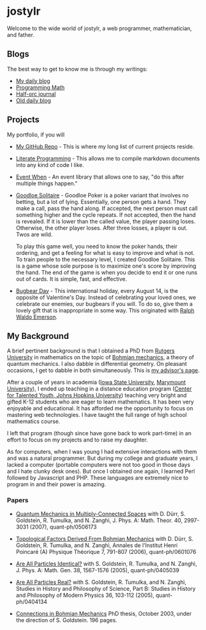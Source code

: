 # jostylr

Welcome to the wide world of jostylr, a web programmer, mathematician, and father.

## Blogs

The best way to get to know me is through my writings:

- [My daily blog](http://jostylr.tumblr.com/)
- [Programming Math](http://programmingmath.com/)
- [Half-orc journal](http://mord.jostylr.com)
- [Old daily blog](http://mythiclogos.com)

## Projects

My portfolio, if you will

- [My GitHub Repo](http://github.com/jostylr) - This is where my long list of current projects reside.

- [Literate Programming](http://github.com/jostylr/literate-programming) - This allows me to compile markdown documents into any kind of code I like.

- [Event When](http://github.com/jostylr/event-when) - An event library that allows one to say, "do this after multiple things happen."

- [Goodloe Solitaire](http://goodloesolitaire.jostylr.com) - Goodloe Poker is a poker variant that involves no betting, but a lot of lying. Essentially, one person gets a hand. They make a call, pass the hand along. If accepted, the next person must call something higher and the cycle repeats. If not accepted, then the hand is revealed. If it is lower than the called value, the player passing loses. Otherwise, the other player loses. After three losses, a player is out. Twos are wild.

  To play this game well, you need to know the poker hands, their ordering, and get a feeling for what is easy to improve and what is not. To train people to the necessary level, I created Goodloe Solitaire. This is a game whose sole purpose is to maximize one's score by improving the hand. The end of the game is when you decide to end it or one runs out of cards. It is simple, fast, and effective.

- [Bugbear Day](http://www.bugbearday.org) - This international holiday, every August 14, is the opposite of Valentine's Day. Instead of celebrating your loved ones, we celebrate our enemies, our bugbears if you will. To do so, give them a lovely gift that is inappropriate in some way. This originated with [Ralph Waldo Emerson](http://bugbearday.org/history.html).

## My Background

A brief pertinent background is that I obtained a PhD from [Rutgers University](http://www.math.rutgers.edu) in mathematics on the topic of [Bohmian mechanics](http://plato.stanford.edu/entries/qm-bohm/), a theory of quantum mechanics. I also dabble in differential geometry. On pleasant occasions, I get to dabble in both simultaneously. This is [my advisor's page](http://www.math.rutgers.edu/~oldstein).

After a couple of years in academia ([Iowa State University](http://www.math.iastate.edu/), [Marymount University](http://www.marymount.edu/academic/artandsci/math/)), I ended up teaching in a distance education program ([Center for Talented Youth, Johns Hopkins University](http://www.cty.jhu.edu)) teaching very bright and gifted K-12 students who are eager to learn mathematics. It has been very enjoyable and educational. It has afforded me the opportunity to focus on mastering web technologies. I have taught the full range of high school mathematics course.

I left that program (though since have gone back to work part-time) in an effort to focus on my projects and to raise my daughter.

As for computers, when I was young I had extensive interactions with them and was a natural programmer. But during my college and graduate years, I lacked a computer (portable computers were not too good in those days and I hate clunky desk ones). But once I obtained one again, I learned Perl followed by Javascript and PHP. These languages are extremely nice to program in and their power is amazing.

### Papers

- [Quantum Mechanics in Multiply-Connected Spaces](QMinMCspace.pdf) with D. Dürr, S. Goldstein, R. Tumulka, and N. Zanghì, J. Phys. A: Math. Theor. 40, 2997-3031 (2007), quant-ph/0506173

- [Topological Factors Derived From Bohmian Mechanics](topfacBM.pdf) with D. Dürr, S. Goldstein, R. Tumulka, and N. Zanghì, Annales de l'Institut Henri Poincaré (A) Physique Théorique 7, 791-807 (2006), quant-ph/0601076

- [Are All Particles Identical?](aapartident.pdf) with S. Goldstein, R. Tumulka, and N. Zanghì, J. Phys. A: Math. Gen. 38, 1567-1576 (2005), quant-ph/0405039

- [Are All Particles Real?](aapartreal.pdf) with S. Goldstein, R. Tumulka, and N. Zanghì, Studies in History and Philosophy of Science, Part B: Studies in History and Philosophy of Modern Physics 36, 103-112 (2005), quant-ph/0404134

- [Connections in Bohmian Mechanics](thesis.pdf) PhD thesis, October 2003, under the direction of S. Goldstein. 196 pages.